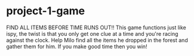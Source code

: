 # project-1-game

FIND ALL ITEMS BEFORE TIME RUNS OUT!!
This game functions just like ispy, the twist is that you only get one clue at a time and you're racing against the clock. Help Milo find all the items he dropped in the forest and gather them for him. If you make good time then you win!

